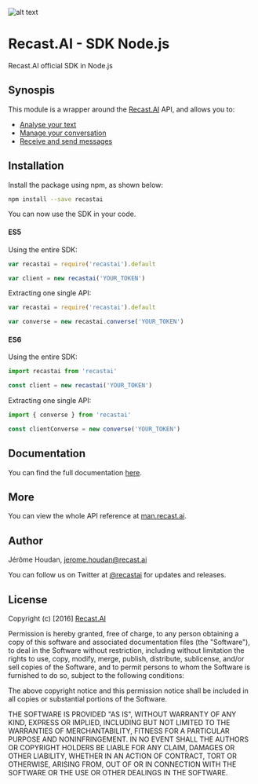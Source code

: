 
[logo]: https://cdn.recast.ai/brand/recast-ai-logo-inline.png "Recast.AI"

![alt text][logo]

# Recast.AI - SDK Node.js
Recast.AI official SDK in Node.js

## Synospis

This module is a wrapper around the [Recast.AI](https://recast.ai) API, and allows you to:
* [Analyse your text](https://github.com/RecastAI/SDK-NodeJS/wiki/Analyse-text)
* [Manage your conversation](https://github.com/RecastAI/SDK-NodeJS/wiki/Manage-your-conversation)
* [Receive and send messages](https://github.com/RecastAI/SDK-NodeJS/wiki/Receive-and-send-messages)

## Installation

Install the package using npm, as shown below:
```bash
npm install --save recastai
```

You can now use the SDK in your code.

#### ES5

Using the entire SDK:
```js
var recastai = require('recastai').default

var client = new recastai('YOUR_TOKEN')
```

Extracting one single API:
```js
var recastai = require('recastai').default

var converse = new recastai.converse('YOUR_TOKEN')
```

#### ES6

Using the entire SDK:
```js
import recastai from 'recastai'

const client = new recastai('YOUR_TOKEN')
```

Extracting one single API:
```js
import { converse } from 'recastai'

const clientConverse = new converse('YOUR_TOKEN')
```

## Documentation

You can find the full documentation [here](https://github.com/RecastAI/SDK-NodeJS/wiki).

## More

You can view the whole API reference at [man.recast.ai](https://man.recast.ai).

## Author

Jérôme Houdan, jerome.houdan@recast.ai

You can follow us on Twitter at [@recastai](https://twitter.com/recastai) for updates and releases.

## License

Copyright (c) [2016] [Recast.AI](https://recast.ai)

Permission is hereby granted, free of charge, to any person obtaining a copy
of this software and associated documentation files (the "Software"), to deal
in the Software without restriction, including without limitation the rights
to use, copy, modify, merge, publish, distribute, sublicense, and/or sell
copies of the Software, and to permit persons to whom the Software is
furnished to do so, subject to the following conditions:

The above copyright notice and this permission notice shall be included in all
copies or substantial portions of the Software.

THE SOFTWARE IS PROVIDED "AS IS", WITHOUT WARRANTY OF ANY KIND, EXPRESS OR
IMPLIED, INCLUDING BUT NOT LIMITED TO THE WARRANTIES OF MERCHANTABILITY,
FITNESS FOR A PARTICULAR PURPOSE AND NONINFRINGEMENT. IN NO EVENT SHALL THE
AUTHORS OR COPYRIGHT HOLDERS BE LIABLE FOR ANY CLAIM, DAMAGES OR OTHER
LIABILITY, WHETHER IN AN ACTION OF CONTRACT, TORT OR OTHERWISE, ARISING FROM,
OUT OF OR IN CONNECTION WITH THE SOFTWARE OR THE USE OR OTHER DEALINGS IN THE
SOFTWARE.
